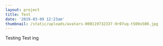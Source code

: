 ```yaml
---
layout: project
title: Test
date: '2019-03-09 12:23am'
thumbnail: /static/uploads/avatars-000119732337-9r07uq-t500x500.jpg
---
```

Testing
Test
ing
